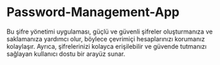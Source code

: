 # Password-Management-App
Bu şifre yönetimi uygulaması, güçlü ve güvenli şifreler oluşturmanıza ve saklamanıza yardımcı olur, böylece çevrimiçi hesaplarınızı korumanız kolaylaşır. Ayrıca, şifrelerinizi kolayca erişilebilir ve güvende tutmanızı sağlayan kullanıcı dostu bir arayüz sunar.
